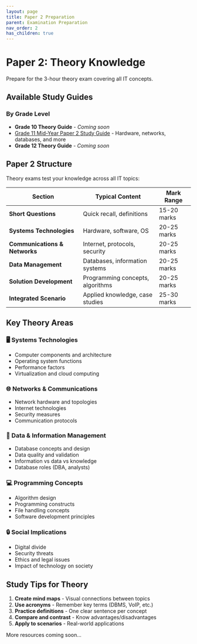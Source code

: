 ```yaml
---
layout: page
title: Paper 2 Preparation
parent: Examination Preparation
nav_order: 2
has_children: true
---
```


# Paper 2: Theory Knowledge

Prepare for the 3-hour theory exam covering all IT concepts.

## Available Study Guides

### By Grade Level

- **Grade 10 Theory Guide** - *Coming soon*
- [Grade 11 Mid-Year Paper 2 Study Guide](./grade11-midyear-guide) - Hardware, networks, databases, and more
- **Grade 12 Theory Guide** - *Coming soon*

## Paper 2 Structure

Theory exams test your knowledge across all IT topics:

| Section | Typical Content | Mark Range |
|---------|----------------|------------|
| **Short Questions** | Quick recall, definitions | 15-20 marks |
| **Systems Technologies** | Hardware, software, OS | 20-25 marks |
| **Communications & Networks** | Internet, protocols, security | 20-25 marks |
| **Data Management** | Databases, information systems | 20-25 marks |
| **Solution Development** | Programming concepts, algorithms | 20-25 marks |
| **Integrated Scenario** | Applied knowledge, case studies | 25-30 marks |

## Key Theory Areas

### 🖥️ Systems Technologies
- Computer components and architecture
- Operating system functions
- Performance factors
- Virtualization and cloud computing

### 🌐 Networks & Communications  
- Network hardware and topologies
- Internet technologies
- Security measures
- Communication protocols

### 💾 Data & Information Management
- Database concepts and design
- Data quality and validation
- Information vs data vs knowledge
- Database roles (DBA, analysts)

### 💻 Programming Concepts
- Algorithm design
- Programming constructs
- File handling concepts
- Software development principles

### 🔒 Social Implications
- Digital divide
- Security threats
- Ethics and legal issues
- Impact of technology on society

## Study Tips for Theory

1. **Create mind maps** - Visual connections between topics
2. **Use acronyms** - Remember key terms (DBMS, VoIP, etc.)
3. **Practice definitions** - One clear sentence per concept
4. **Compare and contrast** - Know advantages/disadvantages
5. **Apply to scenarios** - Real-world applications

More resources coming soon...